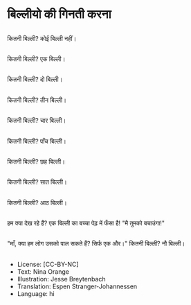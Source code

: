 # बिल्लीयो की गिनती करना

##
कितनी बिल्ली? कोई बिल्ली नहीं।

##
कितनी बिल्ली? एक बिल्ली।

##
कितनी बिल्ली? दो बिल्ली।

##
कितनी बिल्ली? तीन बिल्ली।

##
कितनी बिल्ली? चार बिल्ली।

##
कितनी बिल्ली? पाँच बिल्ली।

##
कितनी बिल्ली? छह बिल्ली।

##
कितनी बिल्ली? सात बिल्ली।

##
कितनी बिल्ली? आठ बिल्ली।

##
हम क्या देख रहे हैं? एक बिल्ली का बच्चा पेढ़ में फँसा है! "मै तुमको बचाउंगा!"

##
"माँ, क्या हम लोग उसको पाल सकते हैं? सिर्फ एक और।" कितनी बिल्ली? नौ बिल्ली।

##
* License: [CC-BY-NC]
* Text: Nina Orange
* Illustration: Jesse Breytenbach
* Translation: Espen Stranger-Johannessen
* Language: hi
